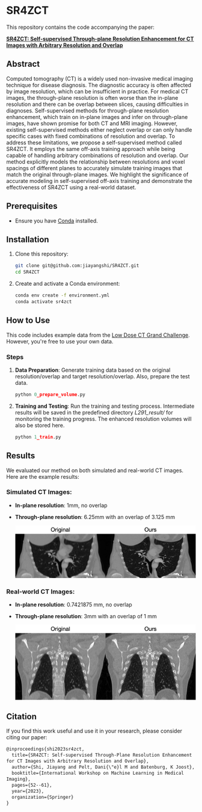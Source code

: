 # SR4ZCT

This repository contains the code accompanying the paper:

**[SR4ZCT: Self-supervised Through-plane Resolution Enhancement for CT Images with Arbitrary Resolution and Overlap](paper/Self_Supervised_Resolution_Enhancement_for_CT_Images.pdf)**

## Abstract
Computed tomography (CT) is a widely used non-invasive medical imaging technique for disease diagnosis. The diagnostic accuracy is often affected by image resolution, which can be insufficient in practice. For medical CT images, the through-plane resolution is often worse than the in-plane resolution and there can be overlap between slices, causing difficulties in diagnoses. Self-supervised methods for through-plane resolution enhancement, which train on in-plane images and infer on through-plane images, have shown promise for both CT and MRI imaging. However, existing self-supervised methods either neglect overlap or can only handle specific cases with fixed combinations of resolution and overlap. To address these limitations, we propose a self-supervised method called SR4ZCT. It employs the same off-axis training approach while being capable of handling arbitrary combinations of resolution and overlap. Our method explicitly models the relationship between resolutions and voxel spacings of different planes to accurately simulate training images that match the original through-plane images. We highlight the significance of accurate modeling in self-supervised off-axis training and demonstrate the effectiveness of SR4ZCT using a real-world dataset.

## Prerequisites

- Ensure you have [Conda](https://docs.conda.io/en/latest/) installed.

## Installation

1. Clone this repository:
   ```bash
   git clone git@github.com:jiayangshi/SR4ZCT.git
   cd SR4ZCT
   ```

2. Create and activate a Conda environment:
    ```bash
    conda env create -f environment.yml
    conda activate sr4zct
    ```

## How to Use
This code includes example data from the [Low Dose CT Grand Challenge](https://www.aapm.org/grandchallenge/lowdosect/#trainingData). However, you're free to use your own data.

### Steps
1. **Data Preparation**: Generate training data based on the original resolution/overlap and target resolution/overlap. Also, prepare the test data.
    ```python
    python 0_prepare_volume.py
    ```

2. **Training and Testing**: Run the training and testing process. Intermediate results will be saved in the predefined directory *L291_result/* for monitoring the training progress. The enhanced resolution volumes will also be stored here.
    ```python
    python 1_train.py
    ```

## Results

We evaluated our method on both simulated and real-world CT images. Here are the example results:

### Simulated CT Images:
- **In-plane resolution**: 1mm, no overlap
- **Through-plane resolution**: 6.25mm with an overlap of 3.125 mm

   ![Simulated CT Image Result](images/example_result_6.25_3.125.png)

### Real-world CT Images:
- **In-plane resolution**: 0.7421875 mm, no overlap
- **Through-plane resolution**: 3mm with an overlap of 1 mm

   ![Real-world CT Image Result](images/example_result_real.png)


## Citation
If you find this work useful and use it in your research, please consider citing our paper:
```
@inproceedings{shi2023sr4zct,
  title={SR4ZCT: Self-supervised Through-Plane Resolution Enhancement for CT Images with Arbitrary Resolution and Overlap},
  author={Shi, Jiayang and Pelt, Dani{\"e}l M and Batenburg, K Joost},
  booktitle={International Workshop on Machine Learning in Medical Imaging},
  pages={52--61},
  year={2023},
  organization={Springer}
}
```
